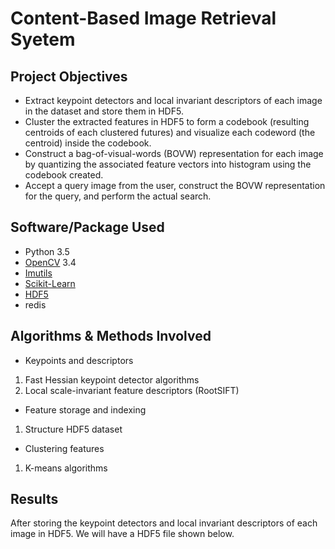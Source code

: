 # Content-Based Image Retrieval Syetem
## Project Objectives
* Extract keypoint detectors and local invariant descriptors of each image in the dataset and store them in HDF5.
* Cluster the extracted features in HDF5 to form a codebook (resulting centroids of each clustered futures) and visualize each codeword (the centroid) inside the codebook.
* Construct a bag-of-visual-words (BOVW) representation for each image by quantizing the associated feature vectors into histogram using the codebook created.
* Accept a query image from the user, construct the BOVW representation for the query, and perform the actual search.

## Software/Package Used
* Python 3.5
* [OpenCV](https://docs.opencv.org/3.4.1/) 3.4
* [Imutils](https://github.com/jrosebr1/imutils)
* [Scikit-Learn](http://scikit-learn.org/stable/)
* [HDF5](https://www.h5py.org/)
* redis

## Algorithms & Methods Involved
* Keypoints and descriptors
1. Fast Hessian keypoint detector algorithms
2. Local scale-invariant feature descriptors (RootSIFT)
* Feature storage and indexing
1. Structure HDF5 dataset
* Clustering features
1. K-means algorithms

## Results
After storing the keypoint detectors and local invariant descriptors of each image in HDF5. We will have a HDF5 file shown below.
